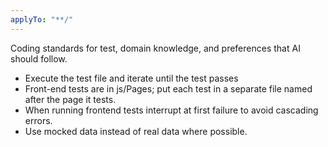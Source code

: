 ```yaml
---
applyTo: "**/"
---
```


Coding standards for test, domain knowledge, and preferences that AI should follow.

-   Execute the test file and iterate until the test passes
-   Front-end tests are in js/Pages; put each test in a separate file named after the page it tests.
-   When running frontend tests interrupt at first failure to avoid cascading errors.
-   Use mocked data instead of real data where possible.
